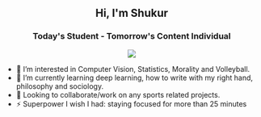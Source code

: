 <h2 align="center">Hi, I'm Shukur</h2>
<h3 align="center", padding-top=-1000>Today's Student - Tomorrow's Content Individual</h3>
<p align="center">
  <img src="https://komarev.com/ghpvc/?username=shukkkur"></a>
</p>

- 👀 I’m interested in Computer Vision, Statistics, Morality and Volleyball.
- 🌱 I’m currently learning deep learning, how to write with my right hand, philosophy and sociology. 
- 💞️ Looking to collaborate/work on any sports related projects.
- ⚡ Superpower I wish I had: staying focused for more than 25 minutes
